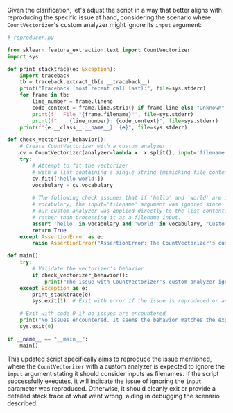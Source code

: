 Given the clarification, let's adjust the script in a way that better aligns with reproducing the specific issue at hand, considering the scenario where `CountVectorizer`'s custom analyzer might ignore its `input` argument:

```python
# reproducer.py

from sklearn.feature_extraction.text import CountVectorizer
import sys

def print_stacktrace(e: Exception):
    import traceback
    tb = traceback.extract_tb(e.__traceback__)
    print("Traceback (most recent call last):", file=sys.stderr)
    for frame in tb:
        line_number = frame.lineno
        code_context = frame.line.strip() if frame.line else "Unknown"
        print(f'  File "{frame.filename}"', file=sys.stderr)
        print(f"    {line_number}: {code_context}", file=sys.stderr)
    print(f"{e.__class__.__name__}: {e}", file=sys.stderr)

def check_vectorizer_behavior():
    # Create CountVectorizer with a custom analyzer
    cv = CountVectorizer(analyzer=lambda x: x.split(), input='filename')
    try:
        # Attempt to fit the vectorizer
        # with a list containing a single string (mimicking file content)
        cv.fit(['hello world'])
        vocabulary = cv.vocabulary_
        
        # The following check assumes that if 'hello' and 'world' are in the
        # vocabulary, the input='filename' argument was ignored since
        # our custom analyzer was applied directly to the list content,
        # rather than processing it as a filename input.
        assert 'hello' in vocabulary and 'world' in vocabulary, "Custom analyzer didn't process input as expected."
        return True
    except AssertionError as e:
        raise AssertionError("AssertionError: The CountVectorizer's custom analyzer ignored the 'input' argument.") from e

def main():
    try:
        # Validate the vectorizer's behavior
        if check_vectorizer_behavior():
            print("The issue with CountVectorizer's custom analyzer ignoring 'input' was reproduced.")
    except Exception as e:
        print_stacktrace(e)
        sys.exit(1)  # Exit with error if the issue is reproduced or any exception is caught

    # Exit with code 0 if no issues are encountered
    print("No issues encountered. It seems the behavior matches the expected output.")
    sys.exit(0)

if __name__ == "__main__":
    main()
```

This updated script specifically aims to reproduce the issue mentioned, where the `CountVectorizer` with a custom analyzer is expected to ignore the `input` argument stating it should consider inputs as filenames. If the script successfully executes, it will indicate the issue of ignoring the `input` parameter was reproduced. Otherwise, it should cleanly exit or provide a detailed stack trace of what went wrong, aiding in debugging the scenario described.